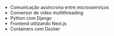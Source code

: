  - Comunicação assíncrona entre microsserviços
 - Conversor de vídeo multithreading
 - Python com Django
 - Frontend utilizando Next.js
 - Containers com Docker